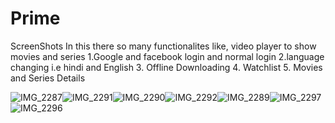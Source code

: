 # Prime
ScreenShots
In this there so many functionalites like, video player to show movies and series
1.Google and facebook login and normal login
2.language changing i.e hindi and English
3. Offline Downloading
4. Watchlist
5. Movies and Series Details



![IMG_2287](https://user-images.githubusercontent.com/47963168/145951501-c84e4c0c-8531-456b-8c71-678b186711d0.PNG)![IMG_2291](https://user-images.githubusercontent.com/47963168/145951521-1393edbc-7504-4363-a221-49373d2d7534.PNG)![IMG_2290](https://user-images.githubusercontent.com/47963168/145951528-eda45459-be16-4e08-9af8-a99e476356c2.PNG)![IMG_2292](https://user-images.githubusercontent.com/47963168/145951542-917ebdcd-4a3f-46e0-96c5-ec4f63c47ff8.PNG)![IMG_2289](https://user-images.githubusercontent.com/47963168/145951546-5f0556d1-f217-4f64-bd26-b271ee4d14cc.PNG)![IMG_2297](https://user-images.githubusercontent.com/47963168/145951559-a69a47c3-9703-42ac-b167-a1c5fe17ea59.PNG)![IMG_2296](https://user-images.githubusercontent.com/47963168/145951572-15ee4e5a-640d-40de-bc82-74de228d2b86.PNG)
